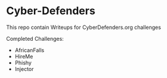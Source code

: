 # Cyber-Defenders
This repo contain Writeups for CyberDefenders.org challenges

Completed Challenges: 
- AfricanFalls
- HireMe
- Phishy 
- Injector
